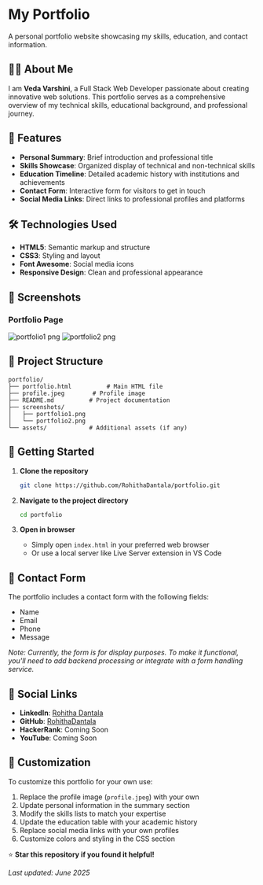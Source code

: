 # My Portfolio

A personal portfolio website showcasing my skills, education, and contact information.

## 👨‍💻 About Me

I am **Veda Varshini**, a Full Stack Web Developer passionate about creating innovative web solutions. This portfolio serves as a comprehensive overview of my technical skills, educational background, and professional journey.

## 🚀 Features

- **Personal Summary**: Brief introduction and professional title
- **Skills Showcase**: Organized display of technical and non-technical skills
- **Education Timeline**: Detailed academic history with institutions and achievements
- **Contact Form**: Interactive form for visitors to get in touch
- **Social Media Links**: Direct links to professional profiles and platforms

## 🛠️ Technologies Used

- **HTML5**: Semantic markup and structure
- **CSS3**: Styling and layout
- **Font Awesome**: Social media icons
- **Responsive Design**: Clean and professional appearance


## 📸 Screenshots

### Portfolio Page

![portfolio1 png](https://github.com/user-attachments/assets/6205708c-65c6-4b5d-af86-fb82eeaffa95)
![portfolio2 png](https://github.com/user-attachments/assets/83aab43b-655c-44bd-a39f-6c2ba8466b59)


## 📁 Project Structure

```
portfolio/
├── portfolio.html          # Main HTML file
├── profile.jpeg        # Profile image
├── README.md          # Project documentation
├── screenshots/
│   ├── portfolio1.png
│   └── portfolio2.png
└── assets/            # Additional assets (if any)
```

## 🚀 Getting Started

1. **Clone the repository**
   ```bash
   git clone https://github.com/RohithaDantala/portfolio.git
   ```

2. **Navigate to the project directory**
   ```bash
   cd portfolio
   ```

3. **Open in browser**
   - Simply open `index.html` in your preferred web browser
   - Or use a local server like Live Server extension in VS Code

## 📱 Contact Form

The portfolio includes a contact form with the following fields:
- Name
- Email
- Phone
- Message

*Note: Currently, the form is for display purposes. To make it functional, you'll need to add backend processing or integrate with a form handling service.*

## 🔗 Social Links

- **LinkedIn**: [Rohitha Dantala](https://www.linkedin.com/in/veda-v-8717a4277/)
- **GitHub**: [RohithaDantala](https://github.com/Varshini-sys-tech)
- **HackerRank**: Coming Soon
- **YouTube**: Coming Soon

## 🎨 Customization

To customize this portfolio for your own use:

1. Replace the profile image (`profile.jpeg`) with your own
2. Update personal information in the summary section
3. Modify the skills lists to match your expertise
4. Update the education table with your academic history
5. Replace social media links with your own profiles
6. Customize colors and styling in the CSS section



⭐ **Star this repository if you found it helpful!**

*Last updated: June 2025*
